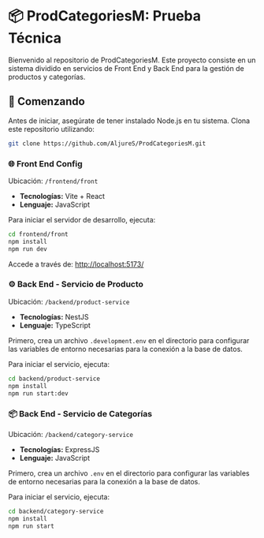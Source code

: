 # 📦 ProdCategoriesM: Prueba Técnica

Bienvenido al repositorio de ProdCategoriesM. Este proyecto consiste en un sistema dividido en servicios de Front End y Back End para la gestión de productos y categorías.

## 🚀 Comenzando

Antes de iniciar, asegúrate de tener instalado Node.js en tu sistema. Clona este repositorio utilizando:

```bash
git clone https://github.com/AljureS/ProdCategoriesM.git
```

### 🌐 Front End Config

Ubicación: `/frontend/front`

- **Tecnologías:** Vite + React
- **Lenguaje:** JavaScript

Para iniciar el servidor de desarrollo, ejecuta:

```bash
cd frontend/front
npm install
npm run dev
```
Accede a través de: [http://localhost:5173/](http://localhost:5173/)

### ⚙️ Back End - Servicio de Producto

Ubicación: `/backend/product-service`

- **Tecnologías:** NestJS
- **Lenguaje:** TypeScript

Primero, crea un archivo `.development.env` en el directorio para configurar las variables de entorno necesarias para la conexión a la base de datos.

Para iniciar el servicio, ejecuta:

```bash
cd backend/product-service
npm install
npm run start:dev
```

### 📦 Back End - Servicio de Categorías

Ubicación: `/backend/category-service`

- **Tecnologías:** ExpressJS
- **Lenguaje:** JavaScript

Primero, crea un archivo `.env` en el directorio para configurar las variables de entorno necesarias para la conexión a la base de datos.

Para iniciar el servicio, ejecuta:

```bash
cd backend/category-service
npm install
npm run start
```


